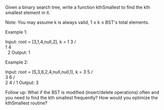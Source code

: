 Given a binary search tree, write a function kthSmallest to find the kth smallest element in it.

Note: 
You may assume k is always valid, 1 &le; k &le; BST&#39;s total elements.

Example 1:


Input: root = [3,1,4,null,2], k = 1
   3
  / \
 1   4
  \
&nbsp;  2
Output: 1

Example 2:


Input: root = [5,3,6,2,4,null,null,1], k = 3
       5
      / \
     3   6
    / \
   2   4
  /
 1
Output: 3


Follow up:
What if the BST is modified (insert/delete operations) often and you need to find the kth smallest frequently? How would you optimize the kthSmallest routine?

